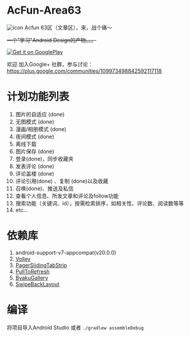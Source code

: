 AcFun-Area63
============
![icon](https://raw.github.com/yrom/AcFun-Area63/master/app/icons/main/mipmap-xxhdpi/ic_launcher.png)
Acfun 63区（文章区），来，战个痛～

<del>一个"学习"Android Design的产物。。。</del>

[![Get it on GooglePlay](http://www.android.com/images/brand/get_it_on_play_logo_large.png)](https://play.google.com/store/apps/details?id=tv.acfun.a63)

欢迎 加入Google+ 社群，参与讨论：<https://plus.google.com/communities/109973498842592117118>

计划功能列表
============
1. 图片的自适应  (done)
2. 无图模式  (done)
3. 漫画/相册模式 (done)
4. 夜间模式  (done) 
5. 离线下载  
6. 图片保存  (done) 
7. 登录(done)，同步收藏夹  
8. 发表评论  (done) 
9. 评论盖楼 (done) 
10. 评论引用(done) 、复制 (done)以及收藏  
11. 召唤(done)、推送及私信  
12. 查看个人信息、所发文章和评论及follow功能  
13. 搜索功能（关键词、id），按需检索排序，如相关性、评论数、阅读数等等
14. etc... 

依赖库
===========
1. android-support-v7-appcompat(v20.0.0)
2. [Volley][2]
3. [PagerSlidingTabStrip][3]
4. [PullToRefresh][4]
5. [ByakuGallery][5]
6. [SwipeBackLayout][6]

编译
===========

将项目导入Android Studio 或者 `./gradlew assembleDebug`


[2]: https://android.googlesource.com/platform/frameworks/volley
[3]: https://github.com/astuetz/PagerSlidingTabStrip
[4]: https://github.com/chrisbanes/Android-PullToRefresh
[5]: https://github.com/diegocarloslima/ByakuGallery
[6]: https://github.com/Issacw0ng/SwipeBackLayout
